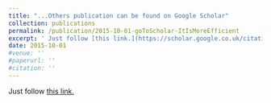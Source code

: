```yaml
---
title: "...Others publication can be found on Google Scholar"
collection: publications
permalink: /publication/2015-10-01-goToScholar-ItIsMoreEfficient
excerpt: ' Just follow [this link.](https://scholar.google.co.uk/citations?hl=en&user=QWIEEB8AAAAJ&view_op=list_works&gmla=AJsN-F7LOA1vOz6yvg6cYTtwPsFiIfYVgqpXm4b-vIvk2XxSQ9vwoc6E81jL6aLtRKc2i59UUQLhjWesguGUxZ7zPr8_zdmwidLW4RHwiaLjtVHu2ODJq_JkFPy_JF7QXHp17I2saPC6t6z02HJcBj8Oc6FYYD6EhQ) '
date: 2015-10-01
#venue: ''
#paperurl: ''
#citation: ''
---
```


Just follow [this link.](https://scholar.google.co.uk/citations?hl=en&user=QWIEEB8AAAAJ&view_op=list_works&gmla=AJsN-F7LOA1vOz6yvg6cYTtwPsFiIfYVgqpXm4b-vIvk2XxSQ9vwoc6E81jL6aLtRKc2i59UUQLhjWesguGUxZ7zPr8_zdmwidLW4RHwiaLjtVHu2ODJq_JkFPy_JF7QXHp17I2saPC6t6z02HJcBj8Oc6FYYD6EhQ)

